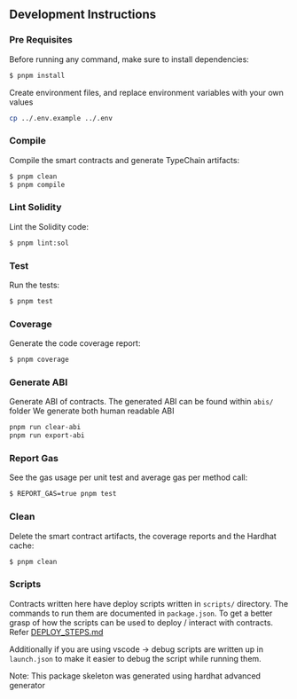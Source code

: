 ## Development Instructions

### Pre Requisites

Before running any command, make sure to install dependencies:

```sh
$ pnpm install
```

Create environment files, and replace environment variables with your own values
```sh
cp ../.env.example ../.env
```

### Compile

Compile the smart contracts and generate TypeChain artifacts:

```sh
$ pnpm clean
$ pnpm compile
```

### Lint Solidity

Lint the Solidity code:

```sh
$ pnpm lint:sol
```

### Test

Run the tests:

```sh
$ pnpm test
```

### Coverage

Generate the code coverage report:

```sh
$ pnpm coverage
```

### Generate ABI

Generate ABI of contracts. 
The generated ABI can be found within `abis/` folder
We generate both human readable ABI

```sh
pnpm run clear-abi
pnpm run export-abi
```

### Report Gas

See the gas usage per unit test and average gas per method call:

```sh
$ REPORT_GAS=true pnpm test
```

### Clean

Delete the smart contract artifacts, the coverage reports and the Hardhat cache:

```sh
$ pnpm clean
```

### Scripts

Contracts written here have deploy scripts written in `scripts/` directory.
The commands to run them are documented in `package.json`.
To get a better grasp of how the scripts can be used to deploy / interact with contracts.
Refer [DEPLOY_STEPS.md](https://github.com/gitcoinco/grants-round/blob/main/packages/contracts/docs/DEPLOY_STEPS.md)

Additionally if you are using vscode -> debug scripts are written up in `launch.json`
to make it easier to debug the script while running them.


Note: This package skeleton was generated using hardhat advanced generator
